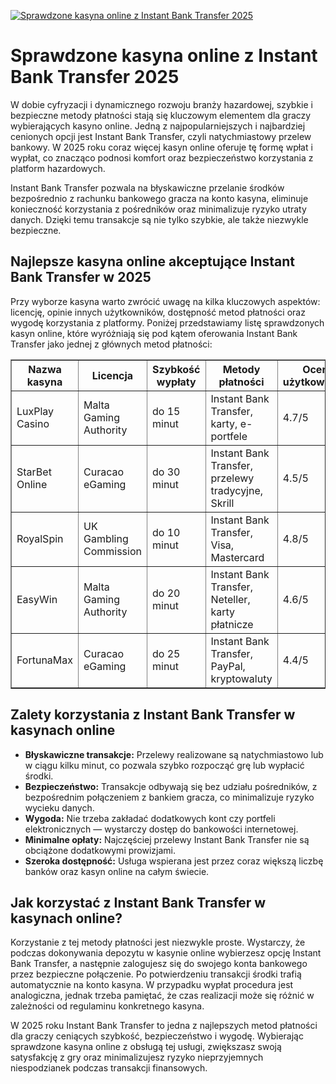 [![Sprawdzone kasyna online z Instant Bank Transfer 2025](https://123-caf.pages.dev/gitsignup.png)](https://vrmoo.ru/Bt82HjjY)

<h1>Sprawdzone kasyna online z Instant Bank Transfer 2025</h1> <p>W dobie cyfryzacji i dynamicznego rozwoju branży hazardowej, szybkie i bezpieczne metody płatności stają się kluczowym elementem dla graczy wybierających kasyno online. Jedną z najpopularniejszych i najbardziej cenionych opcji jest Instant Bank Transfer, czyli natychmiastowy przelew bankowy. W 2025 roku coraz więcej kasyn online oferuje tę formę wpłat i wypłat, co znacząco podnosi komfort oraz bezpieczeństwo korzystania z platform hazardowych.</p> <p>Instant Bank Transfer pozwala na błyskawiczne przelanie środków bezpośrednio z rachunku bankowego gracza na konto kasyna, eliminuje konieczność korzystania z pośredników oraz minimalizuje ryzyko utraty danych. Dzięki temu transakcje są nie tylko szybkie, ale także niezwykle bezpieczne.</p> <h2>Najlepsze kasyna online akceptujące Instant Bank Transfer w 2025</h2> <p>Przy wyborze kasyna warto zwrócić uwagę na kilka kluczowych aspektów: licencję, opinie innych użytkowników, dostępność metod płatności oraz wygodę korzystania z platformy. Poniżej przedstawiamy listę sprawdzonych kasyn online, które wyróżniają się pod kątem oferowania Instant Bank Transfer jako jednej z głównych metod płatności:</p> <table border="1" cellpadding="8" cellspacing="0" style="border-collapse: collapse; width: 100%;">   <thead>     <tr>       <th>Nazwa kasyna</th>       <th>Licencja</th>       <th>Szybkość wypłaty</th>       <th>Metody płatności</th>       <th>Ocena użytkowników</th>     </tr>   </thead>   <tbody>     <tr>       <td>LuxPlay Casino</td>       <td>Malta Gaming Authority</td>       <td>do 15 minut</td>       <td>Instant Bank Transfer, karty, e-portfele</td>       <td>4.7/5</td>     </tr>     <tr>       <td>StarBet Online</td>       <td>Curacao eGaming</td>       <td>do 30 minut</td>       <td>Instant Bank Transfer, przelewy tradycyjne, Skrill</td>       <td>4.5/5</td>     </tr>     <tr>       <td>RoyalSpin</td>       <td>UK Gambling Commission</td>       <td>do 10 minut</td>       <td>Instant Bank Transfer, Visa, Mastercard</td>       <td>4.8/5</td>     </tr>     <tr>       <td>EasyWin</td>       <td>Malta Gaming Authority</td>       <td>do 20 minut</td>       <td>Instant Bank Transfer, Neteller, karty płatnicze</td>       <td>4.6/5</td>     </tr>     <tr>       <td>FortunaMax</td>       <td>Curacao eGaming</td>       <td>do 25 minut</td>       <td>Instant Bank Transfer, PayPal, kryptowaluty</td>       <td>4.4/5</td>     </tr>   </tbody> </table> <h2>Zalety korzystania z Instant Bank Transfer w kasynach online</h2> <ul>   <li><strong>Błyskawiczne transakcje:</strong> Przelewy realizowane są natychmiastowo lub w ciągu kilku minut, co pozwala szybko rozpocząć grę lub wypłacić środki.</li>   <li><strong>Bezpieczeństwo:</strong> Transakcje odbywają się bez udziału pośredników, z bezpośrednim połączeniem z bankiem gracza, co minimalizuje ryzyko wycieku danych.</li>   <li><strong>Wygoda:</strong> Nie trzeba zakładać dodatkowych kont czy portfeli elektronicznych — wystarczy dostęp do bankowości internetowej.</li>   <li><strong>Minimalne opłaty:</strong> Najczęściej przelewy Instant Bank Transfer nie są obciążone dodatkowymi prowizjami.</li>   <li><strong>Szeroka dostępność:</strong> Usługa wspierana jest przez coraz większą liczbę banków oraz kasyn online na całym świecie.</li> </ul> <h2>Jak korzystać z Instant Bank Transfer w kasynach online?</h2> <p>Korzystanie z tej metody płatności jest niezwykle proste. Wystarczy, że podczas dokonywania depozytu w kasynie online wybierzesz opcję Instant Bank Transfer, a następnie zalogujesz się do swojego konta bankowego przez bezpieczne połączenie. Po potwierdzeniu transakcji środki trafią automatycznie na konto kasyna. W przypadku wypłat procedura jest analogiczna, jednak trzeba pamiętać, że czas realizacji może się różnić w zależności od regulaminu konkretnego kasyna.</p> <p>W 2025 roku Instant Bank Transfer to jedna z najlepszych metod płatności dla graczy ceniących szybkość, bezpieczeństwo i wygodę. Wybierając sprawdzone kasyna online z obsługą tej usługi, zwiększasz swoją satysfakcję z gry oraz minimalizujesz ryzyko nieprzyjemnych niespodzianek podczas transakcji finansowych.</p>